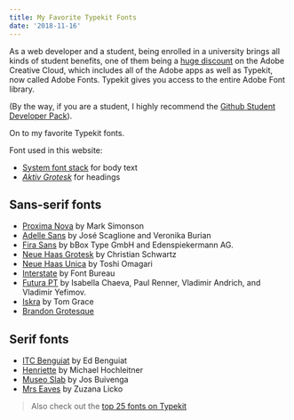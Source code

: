 ```yaml
---
title: My Favorite Typekit Fonts
date: '2018-11-16'
---
```


As a web developer and a student, being enrolled in a university brings all kinds of student benefits, one of them being a [huge discount](https://www.adobe.com/creativecloud/plans.html) on the Adobe Creative Cloud, which includes all of the Adobe apps as well as Typekit, now called Adobe Fonts.  Typekit gives you access to the entire Adobe Font library.

(By the way, if you are a student, I highly recommend the [Github Student Developer Pack](https://education.github.com/pack)).

On to my favorite Typekit fonts. 

Font used in this website: 
 - [System font stack](https://css-tricks.com/snippets/css/system-font-stack/) for body text
 - [*Aktiv Grotesk*](https://fonts.adobe.com/fonts/aktiv-grotesk) for headings

## Sans-serif fonts
 - [Proxima Nova](https://fonts.adobe.com/fonts/proxima-nova) by Mark Simonson
 - [Adelle Sans](https://fonts.adobe.com/fonts/adelle-sans) by José Scaglione and Veronika Burian
 - [Fira Sans](https://fonts.adobe.com/fonts/fira-sans) by bBox Type GmbH and Edenspiekermann AG. 
 - [Neue Haas Grotesk](https://fonts.adobe.com/fonts/neue-haas-grotesk) by Christian Schwartz
 - [Neue Haas Unica](https://fonts.adobe.com/fonts/neue-haas-unica) by Toshi Omagari
 - [Interstate](https://fonts.adobe.com/fonts/interstate) by Font Bureau
 - [Futura PT](https://fonts.adobe.com/fonts/futura-pt) by Isabella Chaeva, Paul Renner, Vladimir Andrich, and Vladimir Yefimov.
 - [Iskra](https://fonts.adobe.com/fonts/iskra) by Tom Grace
 - [Brandon Grotesque](https://fonts.adobe.com/fonts/brandon-grostesque)

## Serif fonts
 - [ITC Benguiat](https://fonts.adobe.com/fonts/itc-benguiat) by Ed Benguiat
 - [Henriette](https://fonts.adobe.com/fonts/henriette) by Michael Hochleitner
 - [Museo Slab](https://fonts.adobe.com/fonts/museo-slab) by Jos Buivenga
 - [Mrs Eaves](https://fonts.adobe.com/fonts/mrs-eaves) by Zuzana Licko

> Also check out the [top 25 fonts on Typekit](https://theblog.adobe.com/top-25-typefaces-next-project/)